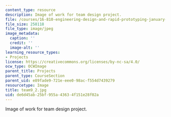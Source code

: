 ```yaml
---
content_type: resource
description: Image of work for team design project.
file: /courses/16-810-engineering-design-and-rapid-prototyping-january-iap-2005/de6d45ab25bf955a43634f151e28f02a_team9_2.jpg
file_size: 258118
file_type: image/jpeg
image_metadata:
  caption: ''
  credit: ''
  image-alt: ''
learning_resource_types:
- Projects
license: https://creativecommons.org/licenses/by-nc-sa/4.0/
ocw_type: OCWImage
parent_title: Projects
parent_type: CourseSection
parent_uid: e89fade9-721e-eee0-98ac-f554d7439279
resourcetype: Image
title: team9_2.jpg
uid: de6d45ab-25bf-955a-4363-4f151e28f02a
---
```

Image of work for team design project.